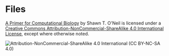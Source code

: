 # Files

[A Primer for Computational Biology](https://open.oregonstate.education/computationalbiology) by Shawn T. O'Neil is licensed under a [Creative Commons Attribution-NonCommercial-ShareAlike 4.0 International License](https://creativecommons.org/licenses/by-nc-sa/4.0/), except where otherwise noted.

![Attribution-NonCommercial-ShareAlike 4.0 International (CC BY-NC-SA 4.0)](https://open.oregonstate.education/app/themes/pressbooks-book/packages/buckram/assets/images/cc-by-nc-sa.svg)
